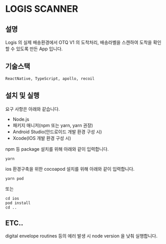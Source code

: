 # LOGIS SCANNER

## 설명
Logis 의 실제 배송환경에서 OTQ V1 의 도착처리, 배송라벨을 스캔하여 도착을 확인 할 수 있도록 만든 App 입니다.

## 기술스택
```ReactNative, TypeScript, apollo, recoil```

## 설치 및 실행
요구 사항은 아래와 같습니다.
* Node.js
* 패키지 매니저(npm 또는 yarn, yarn 권장)
* Android Studio(안드로이드 개발 환경 구성 시)
* Xcode(IOS 개발 환경 구성 시)

npm 등 package 설치를 위해 아래와 같이 입력합니다.
```
yarn
```

ios 환경구축을 위한 cocoapod 설치를 위해 아래와 같이 입력합니다.
```
yarn pod
```
또는
```
cd ios
pod install
cd ..
```

## ETC..
digital envelope routines 등의 에러 발생 시 node version 을 낮춰 실행합니다.
